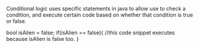 Conditional logic uses specific statements in java to allow use to check a condition, and execute certain code based on whether that condition is true or false.


bool isAlien = false;
if(isAlien == false){
	//this code snippet executes because isAlien is false too.
}

